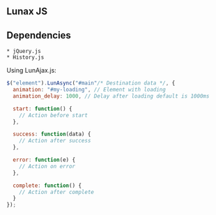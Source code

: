 Lunax JS
--

## Dependencies ##
    * jQuery.js
    * History.js


Using LunAjax.js:
````javascript
$("element").LunAsync("#main"/* Destination data */, {
  animation: "#my-loading", // Element with loading
  animation_delay: 1000, // Delay after loading default is 1000ms

  start: function() {
    // Action before start
  },

  success: function(data) {
    // Action after success
  },

  error: function(e) {
    // Action on error
  },

  complete: function() {
    // Action after complete
  }
});
````

